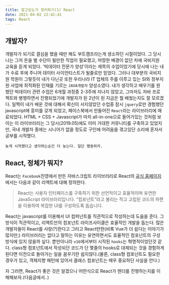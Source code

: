 ```yaml
---
title: 알고있는거 정리하기(1) React
date: 2021-04-02 22:42:41
tags: React
---
```


## 개발자?

개발자가 되기로 결심을 했을 때만 해도 부트캠프라는게 생소하던 시절이었다. 그 당시 나는 그저 돈을 벌 수단이 될만한 직업이 필요했고, 마땅한 배경이 없던 차에 국비지원 교육을 듣게 되었다. '빅데이터 전문가 양성'이라는 제목의 수업이었기에 당시에 나는 내가 수료 후에 주니어 데이터 사이언티스트가 될줄로만 믿었다.
그러나 대부분의 국비지원 학원이 그렇듯이 내가 다닌곳 또한 우리나라 IT 업체의 주를 이루고 있는 SI와 정부지원 사업에 최적화된 인재를 기르는 `JAVA개발자` 양성소였다. 내가 생각하고 배우기를 원했던 빅데이터 관련 수업은 6개월 과정중 2-3주에 지나지 않았고, 그마저도 자바 프로젝트와 병행하면서 진행되었기에 개발자가 된 2년이 된 지금은 뭘 배웠는지도 잘 모르겠다.
일찍이 내가 배운 것에 대해서 확신이 서지않았던 수업중 잠시 `jquery`로만 경험했던 javascript에 흥미를 갖게 되었고, 페이스북에서 만들어진 `React`라는 라이브러리에 매료되었다. HTML + CSS + Javascript가 마치 all-in-one으로 들어가있는 것처럼 보이는 이 라이브러리는 그 당시(2019.05)에도 이미 거대한 커뮤니티를 구축하고 있었지만, 국내 개발자 중에는 시니어가 없을 정도로 구인에 어려움을 겪고있단 소리에 혼자서 공부를 시작했다.

`늦게 시작했다고 생각하는순간 더 늦는다. 일단 행동하자.`

## React, 정체가 뭐지?

React는 `Facebook`진영에서 만든 자바스크립트 라이브러리로 React의 [공식 홈페이지][react_link]에서는 다음과 같이 리액트에 대해 정의한다.

> React는 사용자 인터페이스를 구축하기 위한 선언적이고 효율적이며 유연한 JavaScript 라이브러리입니다. “컴포넌트”라고 불리는 작고 고립된 코드의 파편을 이용하여 복잡한 UI를 구성하도록 돕습니다.

React는 javascript를 이용해서 UI 컴퍼넌트를 직관적으로 작성하는데 도움을 준다. 그 방식이 직관적이고, 리액트만의 컴포넌트 라이프사이클은 효율적인 개발을 돕는다. 많은 개발자들이 React를 사랑(?)한다고 그러고 React만한(비록 Vue가 더 쉽다는 이야기가 많지만;) 라이브러리는 없다고 말하는 이유는 유연하면서도 효율적인 컴포넌트의 구성방식에 있지 않을까 싶다. 뿐만아니라 `v16`에서부터 시작된 `hooks`는 혁명적이었던것 같다. class형 컴포넌트에서 작성되던 코드가 단 몇줄의 hooks로 대체되는 것을 경험하게 된다면 이전으로 돌아가는 일을 꿈꾸기란 쉽지않다.(물론, class형 컴포넌트도 필요한 경우가 있고, 객체지향 패턴에 있어서 클래스 컴포넌트는 매우 중요하단 사실을 안다.)

자 그러면, React가 좋은 것은 알겠으니 어떤식으로 React가 렌더를 진행하는지를 이해해보자.(다음글에서..)

[react_link]: "http://reactjs.org"
